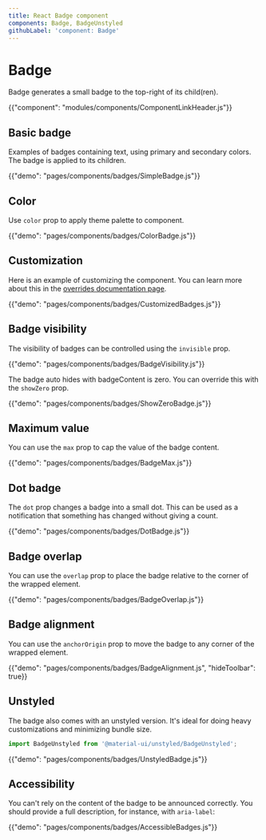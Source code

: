 ```yaml
---
title: React Badge component
components: Badge, BadgeUnstyled
githubLabel: 'component: Badge'
---
```


# Badge

<p class="description">Badge generates a small badge to the top-right of its child(ren).</p>

{{"component": "modules/components/ComponentLinkHeader.js"}}

## Basic badge

Examples of badges containing text, using primary and secondary colors. The badge is applied to its children.

{{"demo": "pages/components/badges/SimpleBadge.js"}}

## Color

Use `color` prop to apply theme palette to component.

{{"demo": "pages/components/badges/ColorBadge.js"}}

## Customization

Here is an example of customizing the component.
You can learn more about this in the [overrides documentation page](/customization/how-to-customize/).

{{"demo": "pages/components/badges/CustomizedBadges.js"}}

## Badge visibility

The visibility of badges can be controlled using the `invisible` prop.

{{"demo": "pages/components/badges/BadgeVisibility.js"}}

The badge auto hides with badgeContent is zero. You can override this with the `showZero` prop.

{{"demo": "pages/components/badges/ShowZeroBadge.js"}}

## Maximum value

You can use the `max` prop to cap the value of the badge content.

{{"demo": "pages/components/badges/BadgeMax.js"}}

## Dot badge

The `dot` prop changes a badge into a small dot. This can be used as a notification that something has changed without giving a count.

{{"demo": "pages/components/badges/DotBadge.js"}}

## Badge overlap

You can use the `overlap` prop to place the badge relative to the corner of the wrapped element.

{{"demo": "pages/components/badges/BadgeOverlap.js"}}

## Badge alignment

You can use the `anchorOrigin` prop to move the badge to any corner of the wrapped element.

{{"demo": "pages/components/badges/BadgeAlignment.js", "hideToolbar": true}}

## Unstyled

The badge also comes with an unstyled version.
It's ideal for doing heavy customizations and minimizing bundle size.

```js
import BadgeUnstyled from '@material-ui/unstyled/BadgeUnstyled';
```

{{"demo": "pages/components/badges/UnstyledBadge.js"}}

## Accessibility

You can't rely on the content of the badge to be announced correctly.
You should provide a full description, for instance, with `aria-label`:

{{"demo": "pages/components/badges/AccessibleBadges.js"}}

